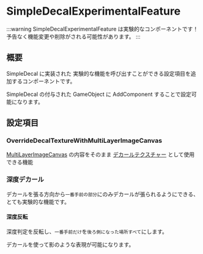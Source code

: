 # SimpleDecalExperimentalFeature

:::warning
SimpleDecalExperimentalFeature は実験的なコンポーネントです！予告なく機能変更や削除がされる可能性があります。
:::

## 概要

SimpleDecal に実装された 実験的な機能を呼び出すことができる設定項目を追加するコンポーネントです。

SimpleDecal の付与された GameObject に AddComponent することで設定可能になります。

## 設定項目

### OverrideDecalTextureWithMultiLayerImageCanvas

[MultiLayerImageCanvas](/docs/Reference/MultiLayerImageCanvas) の内容をそのまま [デカールテクスチャー](#デカールテクスチャー) として使用できる機能

### 深度デカール

デカールを張る方向から`一番手前の部分`にのみデカールが張られるようにできる、とても実験的な機能です。

#### 深度反転

深度判定を反転し、`一番手前だけ`を`後ろ側になった場所すべて`にします。

デカールを使って影のような表現が可能になります。
